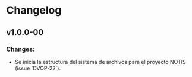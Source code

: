 # Changelog


## v1.0.0-00

### Changes:

* Se inicia la estructura del sistema de archivos para el proyecto NOTIS (issue ´DVOP-22´).